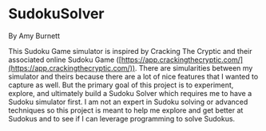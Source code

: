 # SudokuSolver
By Amy Burnett

This Sudoku Game simulator is inspired by Cracking The Cryptic and their associated online Sudoku Game ([https://app.crackingthecryptic.com/](https://app.crackingthecryptic.com/)). There are simularities between my simulator and theirs because there are a lot of nice features that I wanted to capture as well. But the primary goal of this project is to experiment, explore, and ultimately build a Sudoku Solver which requires me to have a Sudoku simulator first. I am not an expert in Sudoku solving or advanced techniques so this project is meant to help me explore and get better at Sudokus and to see if I can leverage programming to solve Sudokus.
